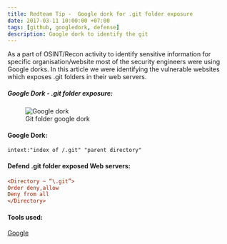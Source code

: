 ```yaml
---
title: Redteam Tip -  Google dork for .git folder exposure
date: 2017-03-11 10:00:00 +07:00
tags: [github, googledork, defense]
description: Google dork to identify the git
---
```


As a part of OSINT/Recon activity to identify sensitive information for specific organisation/website most of the security engineers were using Google dorks. In this article we were identifying the vulnerable websites which exposes .git folders in their web servers.

##### Google Dork - .git folder exposure:

<figure>
<img src="https://raw.githubusercontent.com/zer0trustsec/zer0trustsec.github.io/master/_posts/redteam-git-config-googledork/gdrkgit.png" alt="Google dork">
<figcaption> Git folder google dork </figcaption>
</figure>


#### Google Dork:
```text
intext:"index of /.git" "parent directory"
```
#### Defend .git folder exposed Web servers:
```cfg
<Directory ~ “\.git”>
Order deny,allow
Deny from all
</Directory>
```

#### Tools used:
[Google](https://www.google.com)

